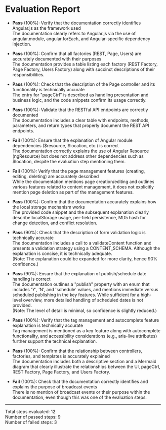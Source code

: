 # Evaluation Report

- **Pass** (100%): Verify that the documentation correctly identifies Angular.js as the framework used  
  The documentation clearly refers to Angular.js via the use of angular.module, angular.forEach, and Angular-specific dependency injection.

- **Pass** (100%): Confirm that all factories (REST, Page, Users) are accurately documented with their purposes  
  The documentation provides a table listing each factory (REST Factory, Page Factory, Users Factory) along with succinct descriptions of their responsibilities.

- **Pass** (100%): Check that the description of the Page controller and its functionality is technically accurate  
  The entry for "pageCtrl" is described as handling presentation and business logic, and the code snippets confirm its usage correctly.

- **Pass** (100%): Validate that the RESTful API endpoints are correctly documented  
  The documentation includes a clear table with endpoints, methods, parameters, and return types that properly document the REST API endpoints.

- **Fail** (100%): Ensure that the explanation of Angular module dependencies ($resource, $location, etc.) is correct  
  The documentation correctly explains the use of Angular Resource (ngResource) but does not address other dependencies such as $location, despite the evaluation step mentioning them.

- **Fail** (100%): Verify that the page management features (creating, editing, deleting) are accurately described  
  While the documentation mentions page creation/editing and outlines various features related to content management, it does not explicitly mention page deletion as part of the management features.

- **Pass** (100%): Confirm that the documentation accurately explains how the local storage mechanism works  
  The provided code snippet and the subsequent explanation clearly describe localStorage usage, per-field persistence, MD5 hash for change detection, and conflict resolution.

- **Pass** (90%): Check that the description of form validation logic is technically accurate  
  The documentation includes a call to a validateContent function and presents a validation strategy using a CONTENT_SCHEMA. Although the explanation is concise, it is technically adequate.  
  (Note: The explanation could be expanded for more clarity, hence 90% confidence.)

- **Pass** (90%): Ensure that the explanation of publish/schedule date handling is correct  
  The documentation outlines a "publish" property with an enum that includes 'Y', 'N', and 'schedule' values, and mentions immediate versus scheduled publishing in the key features. While sufficient for a high-level overview, more detailed handling of scheduled dates is not provided.  
  (Note: The level of detail is minimal, so confidence is slightly reduced.)

- **Pass** (100%): Verify that the tag management and autocomplete feature explanation is technically accurate  
  Tag management is mentioned as a key feature along with autocomplete functionality, and accessibility considerations (e.g., aria-live attributes) further support the technical explanation.

- **Pass** (100%): Confirm that the relationship between controllers, factories, and templates is accurately explained  
  The documentation includes both a descriptive section and a Mermaid diagram that clearly illustrate the relationships between the UI, pageCtrl, REST Factory, Page Factory, and Users Factory.

- **Fail** (100%): Check that the documentation correctly identifies and explains the purpose of broadcast events  
  There is no mention of broadcast events or their purpose within the documentation, even though this was one of the evaluation steps.

---

Total steps evaluated: 12  
Number of passed steps: 9  
Number of failed steps: 3